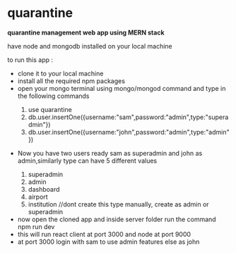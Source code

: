 # quarantine
<strong>quarantine management web app using MERN stack</strong>

<p>have node and mongodb installed on your local machine</p>

<p>to run this app :</p>
<ul>
  <li>clone it to your local machine</li>
  <li>install all the required npm packages</li>
  <li>open your mongo terminal using mongo/mongod command and type in the following commands</li>
  <ol>
    <li>use quarantine</li>
    <li>db.user.insertOne({username:"sam",password:"admin",type:"superadmin"})</li>
    <li>db.user.insertOne({username:"john",password:"admin",type:"admin"})</li>
  </ol>
  </ul>
  <ul>
  <li>Now you have two users ready sam as superadmin and john as admin,similarly type can have 5 different values</li>
  <ol>
    <li>superadmin</li>
    <li>admin</li>
    <li>dashboard</li>
    <li>airport</li>
    <li>institution //dont create this type manually, create as admin or superadmin</li>
  </ol>
  <li>now open the cloned app and inside server folder run the command npm run dev</li>
  <li>this will run react client at port 3000 and node at port 9000</li>
  <li>at port 3000 login with sam to use admin features else as john</li>
</ul>
